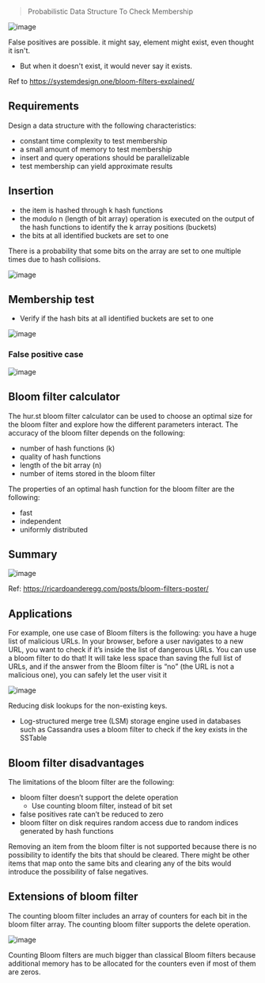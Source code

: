 > Probabilistic Data Structure To Check Membership

![image](https://github.com/user-attachments/assets/1e8361b7-303b-4f2f-b9d9-6fff343830b3)

False positives are possible. it might say, element might exist, even thought it isn't.
* But when it doesn't exist, it would never say it exists.

Ref to https://systemdesign.one/bloom-filters-explained/ 

## Requirements
Design a data structure with the following characteristics:
* constant time complexity to test membership
* a small amount of memory to test membership
* insert and query operations should be parallelizable
* test membership can yield approximate results

## Insertion

* the item is hashed through k hash functions
* the modulo n (length of bit array) operation is executed on the output of the hash functions to identify the k array positions (buckets)
* the bits at all identified buckets are set to one

There is a probability that some bits on the array are set to one multiple times due to hash collisions.

![image](https://github.com/user-attachments/assets/220efe39-5c59-41d4-acef-14d79f358613)

## Membership test
* Verify if the hash bits at all identified buckets are set to one

![image](https://github.com/user-attachments/assets/2dc29d8f-574a-41d9-b2db-c5e7804c1221)

### False positive case

![image](https://github.com/user-attachments/assets/3b31929d-0ee9-4cef-96cf-fbefa416b8ec)

## Bloom filter calculator

The hur.st bloom filter calculator can be used to choose an optimal size for the bloom filter and explore how the different parameters interact. The accuracy of the bloom filter depends on the following:

* number of hash functions (k)
* quality of hash functions
* length of the bit array (n)
* number of items stored in the bloom filter

The properties of an optimal hash function for the bloom filter are the following:
* fast
* independent
* uniformly distributed

## Summary
![image](https://github.com/user-attachments/assets/72efdd27-e1fb-4ed4-95ca-e876f89636d5)

Ref: https://ricardoanderegg.com/posts/bloom-filters-poster/

## Applications
For example, one use case of Bloom filters is the following: you have a huge list of malicious URLs. In your browser, before a user navigates to a new URL, you want to check if it’s inside the list of dangerous URLs. You can use a bloom filter to do that! It will take less space than saving the full list of URLs, and if the answer from the Bloom filter is “no” (the URL is not a malicious one), you can safely let the user visit it

![image](https://github.com/user-attachments/assets/8d0cb71b-8ae2-44af-a53d-e0adc8f5c8fa)

Reducing disk lookups for the non-existing keys.
* Log-structured merge tree (LSM) storage engine used in databases such as Cassandra uses a bloom filter to check if the key exists in the SSTable

## Bloom filter disadvantages

The limitations of the bloom filter are the following:
* bloom filter doesn’t support the delete operation
  - Use counting bloom filter, instead of bit set 
* false positives rate can’t be reduced to zero
* bloom filter on disk requires random access due to random indices generated by hash functions

Removing an item from the bloom filter is not supported because there is no possibility to identify the bits that should be cleared. There might be other items that map onto the same bits and clearing any of the bits would introduce the possibility of false negatives.

## Extensions of bloom filter

The counting bloom filter includes an array of counters for each bit in the bloom filter array. The counting bloom filter supports the delete operation.

![image](https://github.com/user-attachments/assets/5345760c-a3ce-4591-81de-969172b69b67)

Counting Bloom filters are much bigger than classical Bloom filters because additional memory has to be allocated for the counters even if most of them are zeros.
